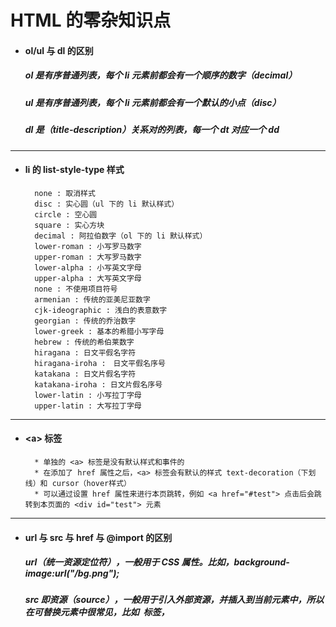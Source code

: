 # HTML 的零杂知识点
- #### ol/ul 与 dl 的区别

  ##### ol 是有序普通列表，每个 li 元素前都会有一个顺序的数字（decimal）

  ##### ul 是有序普通列表，每个 li 元素前都会有一个默认的小点（disc）

  ##### dl 是（title-description）关系对的列表，每一个 dt 对应一个 dd




---
- #### li 的 list-style-type 样式
  ```
    none : 取消样式
    disc : 实心圆（ul 下的 li 默认样式）
    circle : 空心圆
    square : 实心方块
    decimal : 阿拉伯数字（ol 下的 li 默认样式）
    lower-roman : 小写罗马数字
    upper-roman : 大写罗马数字
    lower-alpha : 小写英文字母
    upper-alpha : 大写英文字母
    none : 不使用项目符号
    armenian : 传统的亚美尼亚数字
    cjk-ideographic : 浅白的表意数字
    georgian : 传统的乔治数字
    lower-greek : 基本的希腊小写字母
    hebrew : 传统的希伯莱数字
    hiragana : 日文平假名字符
    hiragana-iroha :　日文平假名序号
    katakana : 日文片假名字符
    katakana-iroha : 日文片假名序号
    lower-latin : 小写拉丁字母
    upper-latin : 大写拉丁字母
  ```




---
- #### \<a> 标签
  ```
    * 单独的 <a> 标签是没有默认样式和事件的
    * 在添加了 href 属性之后，<a> 标签会有默认的样式 text-decoration（下划线）和 cursor（hover样式）
    * 可以通过设置 href 属性来进行本页跳转，例如 <a href="#test"> 点击后会跳转到本页面的 <div id="test"> 元素
  ```






---
- #### url 与 src 与 href 与 \@import 的区别

  ##### url（统一资源定位符），一般用于 CSS 属性。比如，background-image:url("/bg.png");

  ##### src 即资源（source），一般用于引入外部资源，并插入到当前元素中，所以在可替换元素中很常见，比如 <img> 标签，<script> 标签和 <iframe>标签。

  ##### href 即超文本引用（hypertext reference），一般表示元素与外部资源的关系。比如 <a> 标签，<link>标签。

  ##### <link> 标签 和 \@import url() 都是外部引用 CSS 的方式，但是存在一定的区别：

  ##### 1. link是XHTML标签，除了加载CSS外，还==可以定义RSS等其他事务==；@import属于CSS范畴，只能加载CSS。

  ##### 2. link引用CSS时，==在页面载入时同时加载==；@import需要页面网页完全载入以后加载。

  ##### 3. link支持==使用Javascript控制DOM去改变样式==；而@import不支持。





---
- #### HTML 标签大小写（必须小写）
  ##### 在 HTML4.0 以及之前的版本中，W3C标准是不区分标签大小写
  ##### 在 HTML5 中，W3C 明确规定，标签必须用小写格式



- #### HTML 属性大小写（使用小写）
  ##### HTML4 中的属性对大小写不敏感，但推荐小写。HTML5 自定义属性不能包含大写字母。所以HTML 中的属性统一使用小写。


---
- #### HTML 中的引号（使用双引号）
  ##### HTML中可以同时使用双引号和单引号。但是 JavaScript 中也可以同时使用双引号和单引号，为了区分，可以在 HTML 中优先使用双引号，在 JavaScript 中优先使用单引号。
